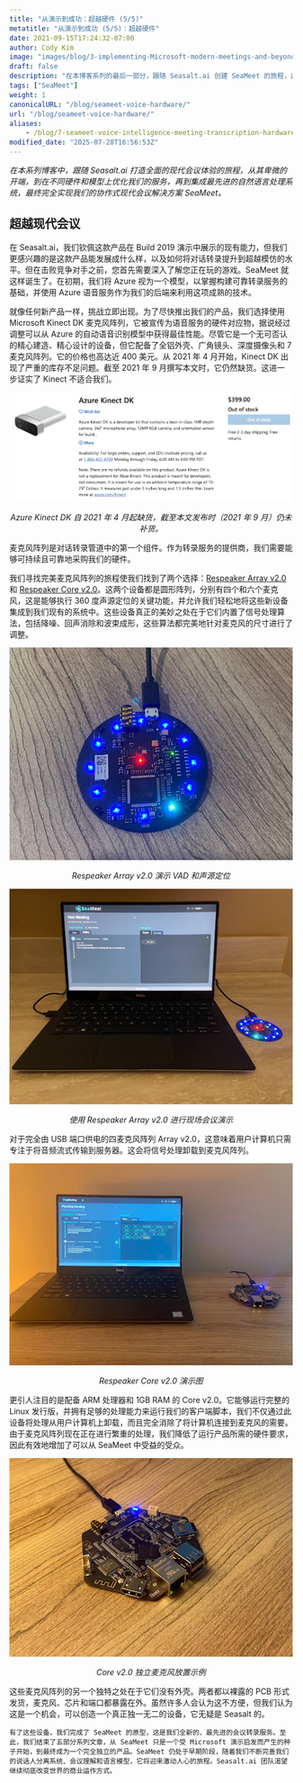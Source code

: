 ```yaml
---
title: "从演示到成功：超越硬件 (5/5)"
metatitle: "从演示到成功 (5/5)：超越硬件"
date: 2021-09-15T17:24:32-07:00
author: Cody Kim
image: "images/blog/3-implementing-Microsoft-modern-meetings-and-beyond/SeaMeet animation.gif"
draft: false
description: "在本博客系列的最后一部分，跟随 Seasalt.ai 创建 SeaMeet 的旅程，这是我们的协作式现代会议解决方案。"
tags: ["SeaMeet"]
weight: 1 
canonicalURL: "/blog/seameet-voice-hardware/"
url: "/blog/seameet-voice-hardware/"
aliases:
    - /blog/7-seameet-voice-intelligence-meeting-transcription-hardware/
modified_date: "2025-07-28T16:56:53Z"
---
```


*在本系列博客中，跟随 Seasalt.ai 打造全面的现代会议体验的旅程，从其卑微的开端，到在不同硬件和模型上优化我们的服务，再到集成最先进的自然语言处理系统，最终完全实现我们的协作式现代会议解决方案 SeaMeet。*

## 超越现代会议

在 Seasalt.ai，我们钦佩这款产品在 Build 2019 演示中展示的现有能力，但我们更感兴趣的是这款产品能发展成什么样，以及如何将对话转录提升到超越模仿的水平。但在击败竞争对手之前，您首先需要深入了解您正在玩的游戏。SeaMeet 就这样诞生了。在初期，我们将 Azure 视为一个模型，以掌握构建可靠转录服务的基础，并使用 Azure 语音服务作为我们的后端来利用这项成熟的技术。

就像任何新产品一样，挑战立即出现。为了尽快推出我们的产品，我们选择使用 Microsoft Kinect DK 麦克风阵列，它被宣传为语音服务的硬件对应物，据说经过调整可以从 Azure 的自动语音识别模型中获得最佳性能。尽管它是一个无可否认的精心建造、精心设计的设备，但它配备了全铝外壳、广角镜头、深度摄像头和 7 麦克风阵列。它的价格也高达近 400 美元。从 2021 年 4 月开始，Kinect DK 出现了严重的库存不足问题。截至 2021 年 9 月撰写本文时，它仍然缺货。这进一步证实了 Kinect 不适合我们。

<center>
<img src="/images/blog/7-seameet-voice-intelligence-meeting-transcription-hardware/kinect_store_page.png"/>

*Azure Kinect DK 自 2021 年 4 月起缺货，截至本文发布时（2021 年 9 月）仍未补货。*
</center>

麦克风阵列是对话转录管道中的第一个组件。作为转录服务的提供商，我们需要能够可持续且可靠地采购我们的硬件。

我们寻找完美麦克风阵列的旅程使我们找到了两个选择：[Respeaker Array v2.0](https://www.seeedstudio.com/ReSpeaker-Mic-Array-v2-0.html) 和 [Respeaker Core v2.0](https://www.seeedstudio.com/ReSpeaker-Core-v2-0.html)。这两个设备都是圆形阵列，分别有四个和六个麦克风，这是能够执行 360 度声源定位的关键功能，并允许我们轻松地将这些新设备集成到我们现有的系统中。这些设备真正的美妙之处在于它们内置了信号处理算法，包括降噪、回声消除和波束成形，这些算法都完美地针对麦克风的尺寸进行了调整。

<center>
<img src="/images/blog/7-seameet-voice-intelligence-meeting-transcription-hardware/respeaker_array.png" alt="Respeaker Array v2.0 演示 VAD 和声源定位"/>

*Respeaker Array v2.0 演示 VAD 和声源定位*
</center>

<center>
<img src="/images/blog/7-seameet-voice-intelligence-meeting-transcription-hardware/array_demo.jpg" alt="使用 Respeaker Array v2.0 进行现场会议演示"/>

*使用 Respeaker Array v2.0 进行现场会议演示*
</center>

对于完全由 USB 端口供电的四麦克风阵列 Array v2.0，这意味着用户计算机只需专注于将音频流式传输到服务器。这会将信号处理卸载到麦克风阵列。


<center>
<img src="/images/blog/7-seameet-voice-intelligence-meeting-transcription-hardware/core_demo.png" alt="Respeaker Core v2.0 演示图"/>

*Respeaker Core v2.0 演示图*
</center>

更引人注目的是配备 ARM 处理器和 1GB RAM 的 Core v2.0。它能够运行完整的 Linux 发行版，并拥有足够的处理能力来运行我们的客户端脚本，我们不仅通过此设备将处理从用户计算机上卸载，而且完全消除了将计算机连接到麦克风的需要。由于麦克风阵列现在正在进行繁重的处理，我们降低了运行产品所需的硬件要求，因此有效地增加了可以从 SeaMeet 中受益的受众。

<center>
<img src="/images/blog/7-seameet-voice-intelligence-meeting-transcription-hardware/respeaker_core.png" alt="Core v2.0 独立麦克风放置示例"/>

*Core v2.0 独立麦克风放置示例*
</center>

这些麦克风阵列的另一个独特之处在于它们没有外壳。两者都以裸露的 PCB 形式发货，麦克风、芯片和端口都暴露在外。虽然许多人会认为这不方便，但我们认为这是一个机会，可以创造一个真正独一无二的设备，它无疑是 Seasalt 的。

    有了这些设备，我们完成了 SeaMeet 的原型，这是我们全新的、最先进的会议转录服务。至此，我们结束了五部分系列文章，从 SeaMeet 只是一个受 Microsoft 演示启发而产生的种子开始，到最终成为一个完全独立的产品。SeaMeet 仍处于早期阶段，随着我们不断完善我们的说话人分离系统、会议理解和语言模型，它将迎来激动人心的旅程。Seasalt.ai 团队渴望继续彻底改变世界的商业运作方式。
